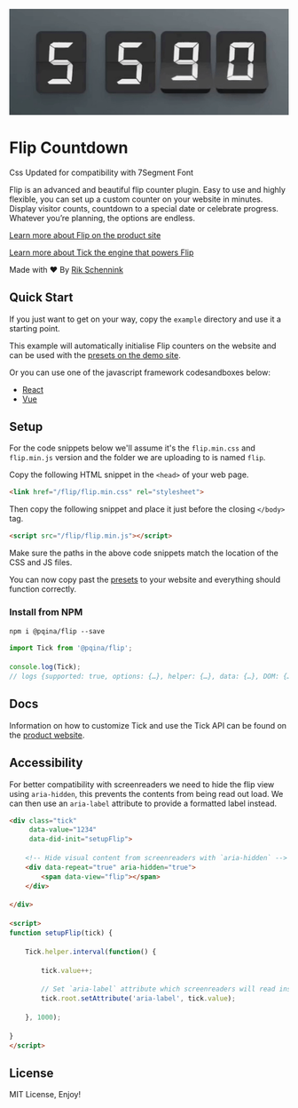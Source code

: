 ![](./flip.gif)

# Flip Countdown

Css Updated for compatibility with 7Segment Font


Flip is an advanced and beautiful flip counter plugin. Easy to use and highly flexible, you can set up a custom counter on your website in minutes. Display visitor counts, countdown to a special date or celebrate progress. Whatever you’re planning, the options are endless.

[Learn more about Flip on the product site](https://pqina.nl/flip/)

[Learn more about Tick the engine that powers Flip](https://github.com/pqina/tick/)

Made with ❤ By [Rik Schennink](https://twitter.com/rikschennink/)


## Quick Start

If you just want to get on your way, copy the `example` directory and use it a starting point.

This example will automatically initialise Flip counters on the website and can be used with the [presets on the demo site](https://pqina.nl/flip/#presets).

Or you can use one of the javascript framework codesandboxes below:
- [React](https://codesandbox.io/s/react-flip-demo-txoux)
- [Vue](https://codesandbox.io/s/vue-flip-demo-xhtfk)


## Setup

For the code snippets below we'll assume it's the `flip.min.css` and `flip.min.js` version and the folder we are uploading to is named `flip`.

Copy the following HTML snippet in the `<head>` of your web page.

```html
<link href="/flip/flip.min.css" rel="stylesheet">
```

Then copy the following snippet and place it just before the closing `</body>` tag.

```html
<script src="/flip/flip.min.js"></script>
```

Make sure the paths in the above code snippets match the location of the CSS and JS files.

You can now copy past the [presets](https://pqina.nl/flip/#presets) to your website and everything should function correctly.

### Install from NPM

```
npm i @pqina/flip --save
```

```js
import Tick from '@pqina/flip';

console.log(Tick);
// logs {supported: true, options: {…}, helper: {…}, data: {…}, DOM: {…}, …}
```


## Docs

Information on how to customize Tick and use the Tick API can be found on the [product website](https://pqina.nl/tick/).


## Accessibility

For better compatibility with screenreaders we need to hide the flip view using `aria-hidden`, this prevents the contents from being read out load. We can then use an `aria-label` attribute to provide a formatted label instead.

```html
<div class="tick"
     data-value="1234"
     data-did-init="setupFlip">
  
    <!-- Hide visual content from screenreaders with `aria-hidden` -->
    <div data-repeat="true" aria-hidden="true">
        <span data-view="flip"></span>
    </div>
  
</div>

<script>
function setupFlip(tick) {

    Tick.helper.interval(function() {

        tick.value++;

        // Set `aria-label` attribute which screenreaders will read instead of HTML content
        tick.root.setAttribute('aria-label', tick.value);

    }, 1000);

}
</script>
```

## License

MIT License, Enjoy!
